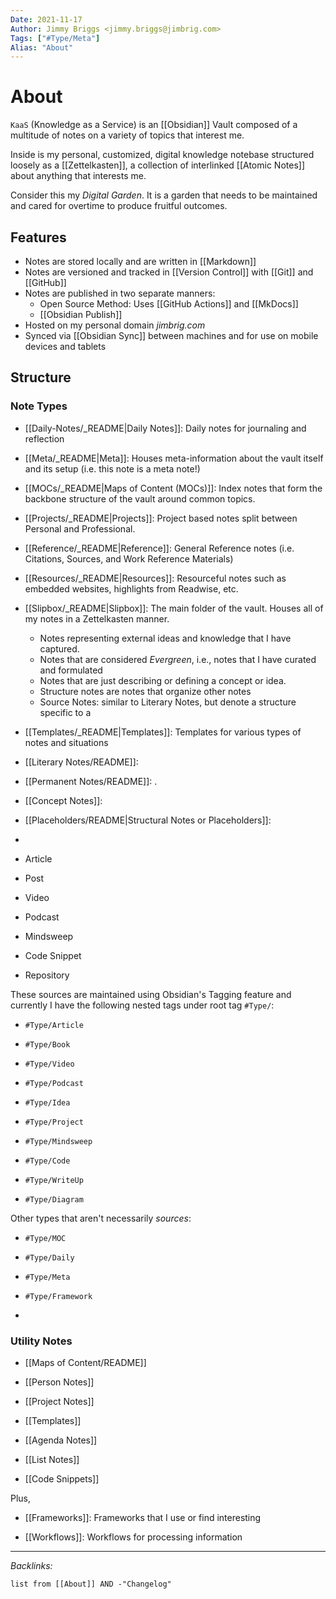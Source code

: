 ```yaml
---
Date: 2021-11-17
Author: Jimmy Briggs <jimmy.briggs@jimbrig.com>
Tags: ["#Type/Meta"]
Alias: "About"
---
```


# About
  

`KaaS` (Knowledge as a Service) is an [[Obsidian]] Vault composed of a multitude of notes on a variety of topics that interest me.

Inside is my personal, customized, digital knowledge notebase structured loosely as a [[Zettelkasten]], a collection of interlinked [[Atomic Notes]] about anything that interests me.

Consider this my *Digital Garden*. It is a garden that needs to be maintained and cared for overtime to produce fruitful outcomes.

## Features

- Notes are stored locally and are written in [[Markdown]]
- Notes are versioned and tracked in [[Version Control]] with [[Git]] and [[GitHub]]
- Notes are published in two separate manners: 
	- Open Source Method: Uses [[GitHub Actions]] and [[MkDocs]] 
	- [[Obsidian Publish]]
- Hosted on my personal domain *jimbrig.com*
- Synced via [[Obsidian Sync]] between machines and for use on mobile devices and tablets  

## Structure


  

### Note Types

- [[Daily-Notes/_README|Daily Notes]]: Daily notes for journaling and reflection
- [[Meta/_README|Meta]]: Houses meta-information about the vault itself and its setup (i.e. this note is a meta note!)
- [[MOCs/_README|Maps of Content (MOCs)]]: Index notes that form the backbone structure of the vault around common topics.
- [[Projects/_README|Projects]]: Project based notes split between Personal and Professional.
- [[Reference/_README|Reference]]: General Reference notes (i.e. Citations, Sources, and Work Reference Materials)
- [[Resources/_README|Resources]]: Resourceful notes such as embedded websites, highlights from Readwise, etc.
- [[Slipbox/_README|Slipbox]]: The main folder of the vault. Houses all of my notes in a Zettelkasten manner. 
	- Notes representing external ideas and knowledge that I have captured.
	- Notes that are considered *Evergreen*, i.e., notes that I have curated and formulated
	- Notes that are just describing or defining a concept or idea.
	- Structure notes are notes that organize other notes
	- Source Notes: similar to Literary Notes, but denote a structure specific to a
- [[Templates/_README|Templates]]: Templates for various types of notes and situations



- [[Literary Notes/README]]: 
- [[Permanent Notes/README]]: .
- [[Concept Notes]]: 
- [[Placeholders/README|Structural Notes or Placeholders]]: 
- 


- Article

- Post

- Video

- Podcast

- Mindsweep

- Code Snippet

- Repository

  

These sources are maintained using Obsidian's Tagging feature and currently I have the following nested tags under root tag `#Type/`:

- `#Type/Article`

- `#Type/Book`

- `#Type/Video`

- `#Type/Podcast`

- `#Type/Idea`

- `#Type/Project`

- `#Type/Mindsweep`

- `#Type/Code`

- `#Type/WriteUp`

- `#Type/Diagram`

  

Other types that aren't necessarily *sources*:

  

- `#Type/MOC`

- `#Type/Daily`

- `#Type/Meta`

- `#Type/Framework`

-

### Utility Notes

  

- [[Maps of Content/README]]

- [[Person Notes]]

- [[Project Notes]]

- [[Templates]]

- [[Agenda Notes]]

- [[List Notes]]

- [[Code Snippets]]

  

Plus,

  

- [[Frameworks]]: Frameworks that I use or find interesting

- [[Workflows]]: Workflows for processing information

***

*Backlinks:*

```dataview
list from [[About]] AND -"Changelog"
```